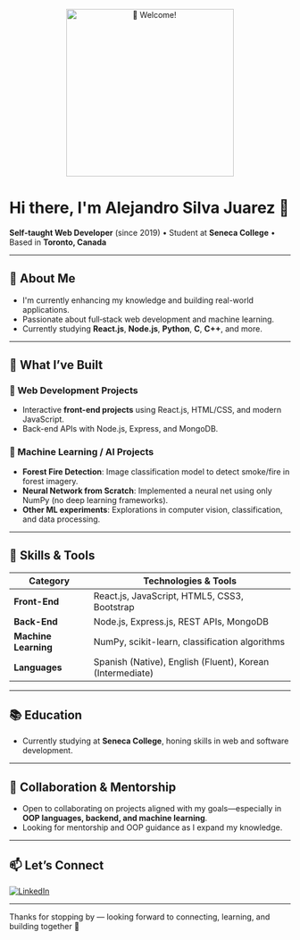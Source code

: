 <!-- Banner -->
<p align="center">
  <img src="https://media.giphy.com/media/v1.Y2lkPWVjZjA1ZTQ3dmIwejlxemJxeDl0ZG1sbXVmaTB6aThyYnV3cmx5Ynd6dnZ2dm15ZSZlcD12MV9naWZzX3NlYXJjaCZjdD1n/2uIJRIkWiEmcw/giphy.gif" alt="👋 Welcome!" width="300"/>
</p>

# Hi there, I'm **Alejandro Silva Juarez** 👋

**Self‑taught Web Developer** (since 2019) • Student at **Seneca College** • Based in **Toronto, Canada**

---

## 🔭 About Me
- I'm currently enhancing my knowledge and building real-world applications.
- Passionate about full‑stack web development and machine learning.
- Currently studying **React.js**, **Node.js**, **Python**, **C**, **C++**, and more.

---

## 💼 What I’ve Built

### 🔹 Web Development Projects
- Interactive **front-end projects** using React.js, HTML/CSS, and modern JavaScript.
- Back-end APIs with Node.js, Express, and MongoDB.

### 🔹 Machine Learning / AI Projects
- **Forest Fire Detection**: Image classification model to detect smoke/fire in forest imagery.
- **Neural Network from Scratch**: Implemented a neural net using only NumPy (no deep learning frameworks).
- **Other ML experiments**: Explorations in computer vision, classification, and data processing.

---

## 🧠 Skills & Tools

| Category         | Technologies & Tools                             |
|------------------|--------------------------------------------------|
| **Front-End**    | React.js, JavaScript, HTML5, CSS3, Bootstrap     |
| **Back-End**     | Node.js, Express.js, REST APIs, MongoDB          |
| **Machine Learning** | NumPy, scikit-learn, classification algorithms |
| **Languages**    | Spanish (Native), English (Fluent), Korean (Intermediate) |

---

## 📚 Education
- Currently studying at **Seneca College**, honing skills in web and software development.

---

## 🤝 Collaboration & Mentorship
- Open to collaborating on projects aligned with my goals—especially in **OOP languages, backend, and machine learning**.
- Looking for mentorship and OOP guidance as I expand my knowledge.

---

## 📫 Let’s Connect
[![LinkedIn](https://img.shields.io/badge/linkedin-Connect-blue?style=flat&logo=linkedin)](https://www.linkedin.com/in/asilvaj)

---

Thanks for stopping by — looking forward to connecting, learning, and building together 🙌
